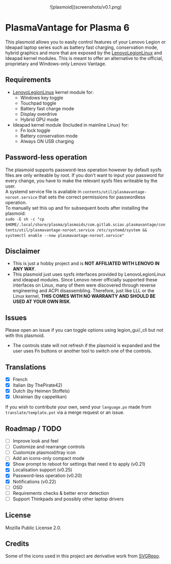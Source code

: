 <div align="center">![plasmoid](screenshots/v0.1.png)</div>

# PlasmaVantage for Plasma 6

This plasmoid allows you to easily control features of your Lenovo Legion or Ideapad laptop series such as battery fast charging, conservation mode, hybrid graphics and more that are exposed by the [LenovoLegionLinux](https://github.com/johnfanv2/LenovoLegionLinux) and Ideapad kernel modules.
This is meant to offer an alternative to the official, proprietary and Windows-only Lenovo Vantage.

## Requirements

- [LenovoLegionLinux](https://github.com/johnfanv2/LenovoLegionLinux) kernel module for:
    - Windows key toggle
    - Touchpad toggle
    - Battery fast charge mode
    - Display overdrive
    - Hybrid GPU mode
- Ideapad kernel module (Included in mainline Linux) for:
    - Fn lock toggle
    - Battery conservation mode
    - Always ON USB charging

## Password-less operation

The plasmoid supports password-less operation however by default sysfs files are only writeable by root. If you don't want to input your password for every change, you have to make the relevant sysfs files writeable by the user.  
A systemd service file is available in `contents/util/plasmavantage-noroot.service` that sets the correct permissions for passwordless operation.  
To manually set this up and for subsequent boots after installing the plasmoid:  
`sudo -E sh -c "cp $HOME/.local/share/plasma/plasmoids/com.gitlab.scias.plasmavantage/contents/util/plasmavantage-noroot.service /etc/systemd/system && systemctl enable --now plasmavantage-noroot.service"`

## Disclaimer

- This is just a hobby project and is **NOT AFFILIATED WITH LENOVO IN ANY WAY**.
- This plasmoid just uses sysfs interfaces provided by LenovoLegionLinux and ideapad modules. Since Lenovo never officially supported these interfaces on Linux, many of them were discovered through reverse engineering and ACPI disassembling.
Therefore, just like LLL or the Linux kernel, **THIS COMES WITH NO WARRANTY AND SHOULD BE USED AT YOUR OWN RISK**.

## Issues

Please open an issue if you can toggle options using legion_gui/_cli but not with this plasmoid.

- The controls state will not refresh if the plasmoid is expanded and the user uses Fn buttons or another tool to switch one of the controls.

## Translations

- [X] French
- [X] Italian (by ThePirate42)
- [X] Dutch (by Heimen Stoffels)
- [X] Ukrainian (by cappelikan)

If you wish to contribute your own, send your `language.po` made from `translate/template.pot` via a merge request or an issue.

## Roadmap / TODO

- [ ] Improve look and feel
- [ ] Customize and rearrange controls
- [ ] Customize plasmoid/tray icon
- [ ] Add an icons-only compact mode
- [X] Show prompt to reboot for settings that need it to apply (v0.21)
- [X] Localisation support (v0.25)
- [X] Password-less operation (v0.20)
- [X] Notifications (v0.22)
- [ ] OSD
- [ ] Requirements checks & better error detection
- [ ] Support Thinkpads and possibly other laptop drivers

## License

Mozilla Public License 2.0.

## Credits

Some of the icons used in this project are derivative work from [SVGRepo](https://www.svgrepo.com).
